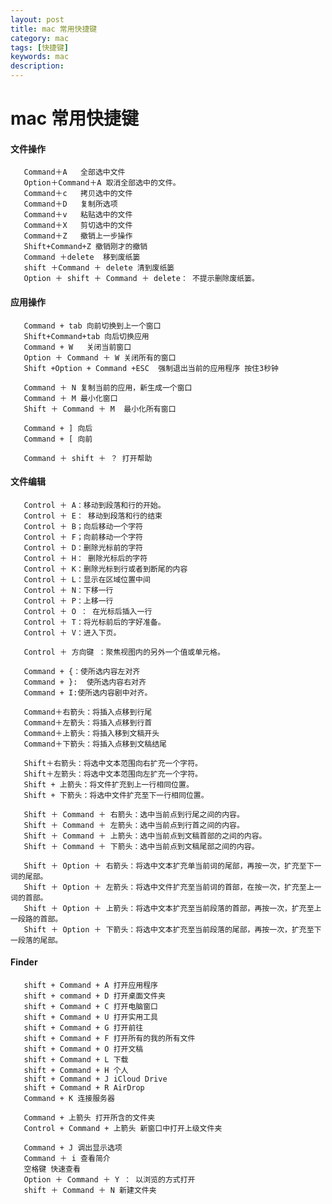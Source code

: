 ```yaml
---
layout: post
title: mac 常用快捷键
category: mac
tags: [快捷键]
keywords: mac
description: 
---
```

#                    mac 常用快捷键 <br>

####  文件操作

       Command＋A   全部选中文件
       Option＋Command＋A 取消全部选中的文件。
       Command＋c   拷贝选中的文件
       Command＋D   复制所选项
       Command＋v   粘贴选中的文件
       Command＋X   剪切选中的文件
       Command＋Z   撤销上一步操作
       Shift+Command+Z 撤销刚才的撤销       
       Command ＋delete  移到废纸篓
       shift ＋Command ＋ delete 清到废纸篓
       Option ＋ shift ＋ Command ＋ delete： 不提示删除废纸篓。
       
####        应用操作
       
       Command + tab 向前切换到上一个窗口
       Shift+Command+tab 向后切换应用
       Command + W   关闭当前窗口
       Option ＋ Command ＋ W 关闭所有的窗口
       Shift +Option + Command +ESC  强制退出当前的应用程序 按住3秒钟
       
       Command ＋ N 复制当前的应用，新生成一个窗口
       Command ＋ M 最小化窗口
       Shift ＋ Command ＋ M  最小化所有窗口
       
       Command + ] 向后
       Command + [ 向前
       
       Command ＋ shift ＋ ？ 打开帮助
       
#### 	  文件编辑
	   
	   Control ＋ A：移动到段落和行的开始。
	   Control ＋ E： 移动到段落和行的结束
	   Control ＋ B；向后移动一个字符
	   Control ＋ F；向前移动一个字符	   
	   Control ＋ D：删除光标前的字符
	   Control ＋ H： 删除光标后的字符
	   Control ＋ K：删除光标到行或者到断尾的内容
	   Control ＋ L：显示在区域位置中间
	   Control ＋ N：下移一行
	   Control ＋ P：上移一行
	   Control ＋ O ： 在光标后插入一行
	   Control ＋ T：将光标前后的字好准备。
	   Control ＋ V：进入下页。
	   
	   Control ＋ 方向键 ：聚焦视图内的另外一个值或单元格。
	   
	   Command + {：使所选内容左对齐
	   Command + }:  使所选内容右对齐
	   Command + I:使所选内容剧中对齐。
	   
	   Command＋右箭头：将插入点移到行尾
	   Command＋左箭头：将插入点移到行首
	   Command＋上箭头：将插入移到文稿开头
	   Command＋下箭头：将插入点移到文稿结尾
	   
	   Shift＋右箭头：将选中文本范围向右扩充一个字符。
	   Shift＋左箭头：将选中文本范围向左扩充一个字符。
	   Shift + 上箭头：将文件扩充到上一行相同位置。
	   Shift + 下箭头：将选中文件扩充至下一行相同位置。
	   
	   Shift ＋ Command ＋ 右箭头：选中当前点到行尾之间的内容。
	   Shift ＋ Command ＋ 左箭头：选中当前点到行首之间的内容。
	   Shift ＋ Command ＋ 上箭头：选中当前点到文稿首部的之间的内容。
	   Shift ＋ Command ＋ 下箭头：选中当前点到文稿尾部之间的内容。
	   
	   Shift ＋ Option ＋ 右箭头：将选中文本扩充单当前词的尾部，再按一次，扩充至下一词的尾部。
	   Shift ＋ Option ＋ 左箭头：将选中文件扩充至当前词的首部，在按一次，扩充至上一词的首部。
	   Shift ＋ Option ＋ 上箭头：将选中文本扩充至当前段落的首部，再按一次，扩充至上一段路的首部。
	   Shift ＋ Option ＋ 下箭头：将选中文本扩充至当前段落的尾部，再按一次，扩充至下一段落的尾部。
	   
####  Finder
       shift + Command + A 打开应用程序
       shift + command + D 打开桌面文件夹
       shift + Command + C 打开电脑窗口
       shift + Command + U 打开实用工具
       shift + Command + G 打开前往
       shift + Command + F 打开所有的我的所有文件
       shift + Command + O 打开文稿
       shift + Command + L 下载
       shift + Command + H 个人
       shift + Command + J iCloud Drive
       shift + Command + R AirDrop          
       Command + K 连接服务器
       
       Command + 上箭头 打开所含的文件夹
       Control + Command + 上箭头 新窗口中打开上级文件夹
       
       Command + J 调出显示选项       
       Command ＋ i 查看简介
       空格键 快速查看
       Option ＋ Command ＋ Y ： 以浏览的方式打开
       shift ＋ Command ＋ N 新建文件夹

       
       
 
       
       